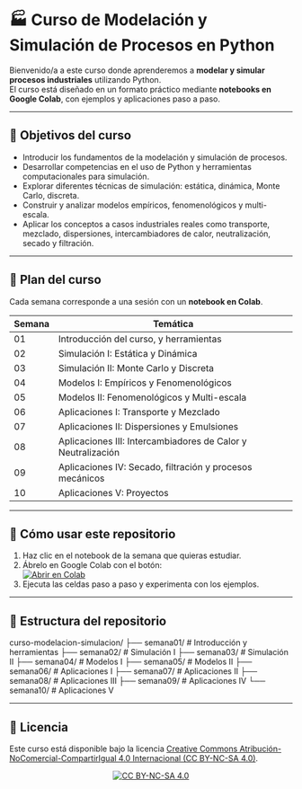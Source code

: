 # 🏭 Curso de Modelación y Simulación de Procesos en Python

Bienvenido/a a este curso donde aprenderemos a **modelar y simular procesos industriales** utilizando Python.  
El curso está diseñado en un formato práctico mediante **notebooks en Google Colab**, con ejemplos y aplicaciones paso a paso.  

---

## 🎯 Objetivos del curso
- Introducir los fundamentos de la modelación y simulación de procesos.  
- Desarrollar competencias en el uso de Python y herramientas computacionales para simulación.  
- Explorar diferentes técnicas de simulación: estática, dinámica, Monte Carlo, discreta.  
- Construir y analizar modelos empíricos, fenomenológicos y multi-escala.  
- Aplicar los conceptos a casos industriales reales como transporte, mezclado, dispersiones, intercambiadores de calor, neutralización, secado y filtración.  

---

## 📅 Plan del curso

Cada semana corresponde a una sesión con un **notebook en Colab**.  

| Semana |  Temática                                                                 |
|--------|--------------------------------------------------------------------------|
| 01     | Introducción del curso, y herramientas                                   |
| 02     | Simulación I: Estática y Dinámica                                        |
| 03     | Simulación II: Monte Carlo y Discreta                                    |
| 04     | Modelos I: Empíricos y Fenomenológicos                                   |
| 05     | Modelos II: Fenomenológicos y Multi-escala                              |
| 06     | Aplicaciones I: Transporte y Mezclado                                  |
| 07     | Aplicaciones II: Dispersiones y Emulsiones                             |
| 08     | Aplicaciones III: Intercambiadores de Calor y Neutralización           |
| 09     | Aplicaciones IV: Secado, filtración y procesos mecánicos               |
| 10     | Aplicaciones V: Proyectos                                              |

---

## 🚀 Cómo usar este repositorio
1. Haz clic en el notebook de la semana que quieras estudiar.  
2. Ábrelo en Google Colab con el botón:  
   [![Abrir en Colab](https://colab.research.google.com/assets/colab-badge.svg)](https://colab.research.google.com)  
3. Ejecuta las celdas paso a paso y experimenta con los ejemplos.  

---

## 📂 Estructura del repositorio

curso-modelacion-simulacion/
├── semana01/ # Introducción y herramientas
├── semana02/ # Simulación I
├── semana03/ # Simulación II
├── semana04/ # Modelos I
├── semana05/ # Modelos II
├── semana06/ # Aplicaciones I
├── semana07/ # Aplicaciones II
├── semana08/ # Aplicaciones III
├── semana09/ # Aplicaciones IV
└── semana10/ # Aplicaciones V

---

## 📜 Licencia
Este curso está disponible bajo la licencia 
[Creative Commons Atribución-NoComercial-CompartirIgual 4.0 Internacional (CC BY-NC-SA 4.0)](https://creativecommons.org/licenses/by-nc-sa/4.0/deed.es).

<p align="center">
  <a href="https://creativecommons.org/licenses/by-nc-sa/4.0/">
    <img src="https://licensebuttons.net/l/by-nc-sa/4.0/88x31.png" alt="CC BY-NC-SA 4.0">
  </a>
</p>

